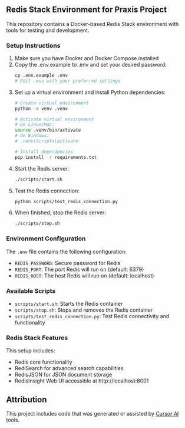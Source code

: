 ## Redis Stack Environment for Praxis Project

This repository contains a Docker-based Redis Stack environment with tools for testing and development.

### Setup Instructions

1. Make sure you have Docker and Docker Compose installed
2. Copy the .env.example to .env and set your desired password:
    ```bash
    cp .env.example .env
    # Edit .env with your preferred settings
    ```
3. Set up a virtual environment and install Python dependencies:
    ```bash
    # Create virtual environment
    python -m venv .venv
    
    # Activate virtual environment
    # On Linux/Mac:
    source .venv/bin/activate
    # On Windows:
    # .venv\Scripts\activate
    
    # Install dependencies
    pip install -r requirements.txt
    ```
4. Start the Redis server:
    ```bash
    ./scripts/start.sh
    ```
5. Test the Redis connection:
    ```bash
    python scripts/test_redis_connection.py
    ```
6. When finished, stop the Redis server:
    ```bash
    ./scripts/stop.sh
    ```

### Environment Configuration

The `.env` file contains the following configuration:
- `REDIS_PASSWORD`: Secure password for Redis
- `REDIS_PORT`: The port Redis will run on (default: 6379)
- `REDIS_HOST`: The host Redis will run on (default: localhost)

### Available Scripts

- `scripts/start.sh`: Starts the Redis container
- `scripts/stop.sh`: Stops and removes the Redis container
- `scripts/test_redis_connection.py`: Test Redis connectivity and functionality

### Redis Stack Features

This setup includes:
- Redis core functionality
- RediSearch for advanced search capabilities
- RedisJSON for JSON document storage
- RedisInsight Web UI accessible at http://localhost:8001

## Attribution

This project includes code that was generated or assisted by [Cursor AI](https://cursor.ai/) tools.
